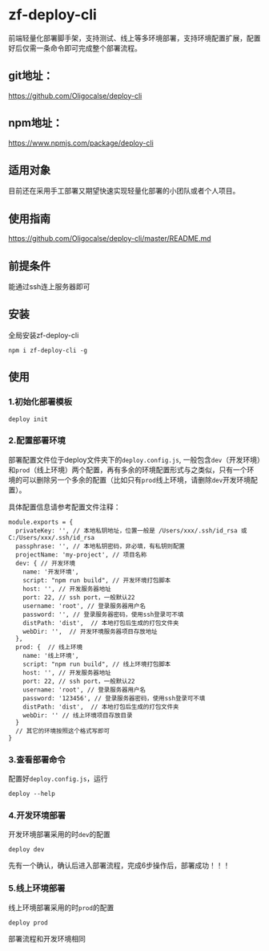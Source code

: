 # zf-deploy-cli
前端轻量化部署脚手架，支持测试、线上等多环境部署，支持环境配置扩展，配置好后仅需一条命令即可完成整个部署流程。

## git地址：
https://github.com/Oligocalse/deploy-cli

## npm地址：
https://www.npmjs.com/package/deploy-cli

## 适用对象
目前还在采用手工部署又期望快速实现轻量化部署的小团队或者个人项目。

## 使用指南
https://github.com/Oligocalse/deploy-cli/master/README.md

## 前提条件
能通过ssh连上服务器即可

## 安装
全局安装zf-deploy-cli
```
npm i zf-deploy-cli -g
```
<!-- 查看版本，表示安装成功。

![安装zf-deploy-cli](./imgs/安装deploy.png) -->

## 使用
### 1.初始化部署模板
```
deploy init
```

<!-- ![初始化](./imgs/初始化.png) -->

### 2.配置部署环境
部署配置文件位于deploy文件夹下的`deploy.config.js`,
一般包含`dev`（开发环境）和`prod`（线上环境）两个配置，再有多余的环境配置形式与之类似，只有一个环境的可以删除另一个多余的配置（比如只有`prod`线上环境，请删除`dev`开发环境配置）。

具体配置信息请参考配置文件注释：
```
module.exports = {
  privateKey: '', // 本地私钥地址，位置一般是 /Users/xxx/.ssh/id_rsa 或 C:/Users/xxx/.ssh/id_rsa
  passphrase: '', // 本地私钥密码，非必填，有私钥则配置
  projectName: 'my-project', // 项目名称
  dev: { // 开发环境
    name: '开发环境',
    script: "npm run build", // 开发环境打包脚本
    host: '', // 开发服务器地址
    port: 22, // ssh port，一般默认22
    username: 'root', // 登录服务器用户名
    password: '', // 登录服务器密码，使用ssh登录可不填
    distPath: 'dist',  // 本地打包后生成的打包文件夹
    webDir: '',  // 开发环境服务器项目存放地址
  },
  prod: {  // 线上环境
    name: '线上环境',
    script: "npm run build", // 线上环境打包脚本
    host: '', // 开发服务器地址
    port: 22, // ssh port，一般默认22
    username: 'root', // 登录服务器用户名
    password: '123456', // 登录服务器密码，使用ssh登录可不填
    distPath: 'dist',  // 本地打包后生成的打包文件夹
    webDir: '' // 线上环境项目存放目录
  }
  // 其它的环境按照这个格式写即可
}
```

### 3.查看部署命令
配置好`deploy.config.js`，运行
```
deploy --help
```
<!-- 查看部署命令

![部署命令](./imgs/部署命令.png) -->

### 4.开发环境部署
开发环境部署采用的时`dev`的配置
```
deploy dev
```
先有一个确认，确认后进入部署流程，完成6步操作后，部署成功！！！

<!-- ![测试环境部署](./imgs/测试环境部署.png) -->

### 5.线上环境部署
线上环境部署采用的时`prod`的配置
```
deploy prod
```
部署流程和开发环境相同

<!-- ![线上环境部署](./imgs/线上环境部署.png) -->
